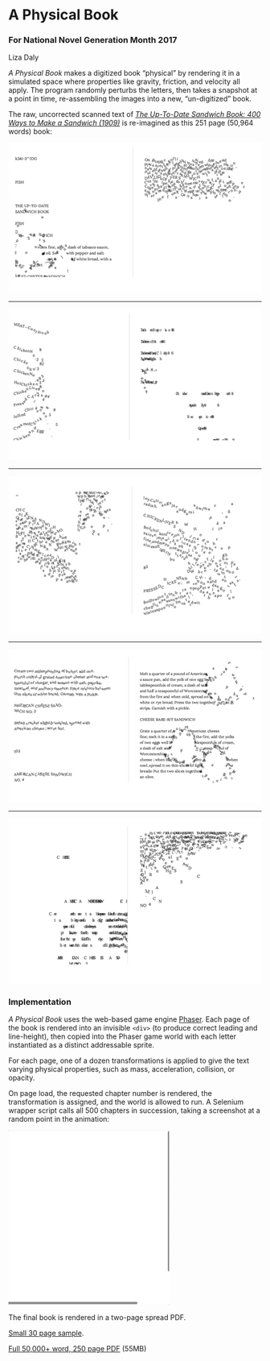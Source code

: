 # A Physical Book
### For National Novel Generation Month 2017
Liza Daly

_A Physical Book_ makes a digitized book “physical” by rendering it in a simulated space where properties like gravity, friction, and velocity all apply. The program randomly perturbs the letters, then takes a snapshot at a point in time, re-assembling the images into a new, “un-digitized” book.

The raw, uncorrected scanned text of _<a href="https://publicdomainreview.org/collections/the-up-to-date-sandwich-book-400-ways-to-make-a-sandwich-1909/">The Up-To-Date Sandwich Book: 400 Ways to Make a Sandwich (1909)</a>_ is re-imagined as this 251 page (50,964 words) book:

<img src="examples/sample7.png">
<hr>
<img src="examples/sample8.png">
<hr>
<img src="examples/sample11.png">
<hr>
<img src="examples/sample9.png">
<hr>
<img src="examples/sample2.png">


### Implementation
_A Physical Book_ uses the web-based game engine <a href="https://phaser.io">Phaser</a>. Each page of the book is rendered into an invisible `<div>` (to produce correct leading and line-height), then copied into the Phaser game world with each letter instantiated as a distinct addressable sprite.

For each page, one of a dozen transformations is applied to give the text varying physical properties, such as mass, acceleration, collision, or opacity.

On page load, the requested chapter number is rendered, the transformation is assigned, and the world is allowed to run. A Selenium wrapper script calls all 500 chapters in succession, taking a screenshot at a random point in the animation:

<img src="examples/animation.gif">

The final book is rendered in a two-page spread PDF.

<a href="nanogenmo2017-lizadaly-small.pdf">Small 30 page sample</a>.

<a href="https://www.dropbox.com/s/lphwafia5qskokt/nanogenmo2017-lizadaly.pdf?dl=0">Full 50,000+ word, 250 page PDF</a> (55MB)
